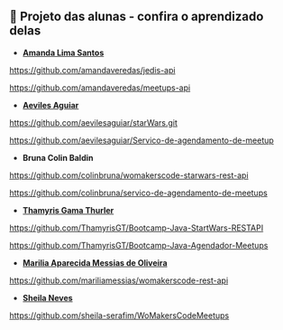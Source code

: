 ## 🦋 Projeto das alunas - confira o aprendizado delas

- **[Amanda Lima Santos](https://www.linkedin.com/in/amandaveredas/)**

https://github.com/amandaveredas/jedis-api

https://github.com/amandaveredas/meetups-api

- **[Aeviles Aguiar](https://www.linkedin.com/in/aeviles-aguiar-silva/)**

https://github.com/aevilesaguiar/starWars.git

https://github.com/aevilesaguiar/Servico-de-agendamento-de-meetup


- **Bruna Colin Baldin**

https://github.com/colinbruna/womakerscode-starwars-rest-api

https://github.com/colinbruna/servico-de-agendamento-de-meetups


- **[Thamyris Gama Thurler](https://www.linkedin.com/in/thamyris-gama-thurler-595716127/)**

https://github.com/ThamyrisGT/Bootcamp-Java-StartWars-RESTAPI

https://github.com/ThamyrisGT/Bootcamp-Java-Agendador-Meetups


- **[Marilia Aparecida Messias de Oliveira](https://www.linkedin.com/in/mariliamessias/)**

https://github.com/mariliamessias/womakerscode-rest-api

- **[Sheila Neves](https://www.linkedin.com/in/sheila-neves-49b34852/)**

https://github.com/sheila-serafim/WoMakersCodeMeetups
